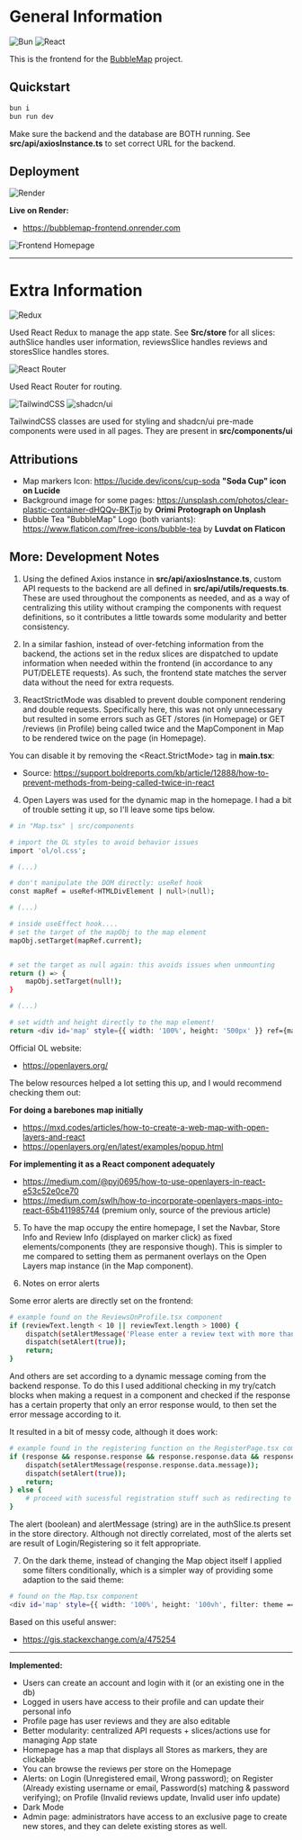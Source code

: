 # General Information

![Bun](https://img.shields.io/badge/Bun-%23000000.svg?style=for-the-badge&logo=bun&logoColor=white)
![React](https://img.shields.io/badge/react-%2320232a.svg?style=for-the-badge&logo=react&logoColor=%2361DAFB)

This is the frontend for the [BubbleMap](https://github.com/SebilleK/BubbleMap) project.

## Quickstart

```bash
bun i
bun run dev
```

Make sure the backend and the database are BOTH running.
See **src/api/axiosInstance.ts** to set correct URL for the backend.

## Deployment 

![Render](https://img.shields.io/badge/Render-%46E3B7.svg?style=for-the-badge&logo=render&logoColor=white)

**Live on Render:**

- https://bubblemap-frontend.onrender.com

![Frontend Homepage](src/assets/frontend-example.gif)

---

# Extra Information

![Redux](https://img.shields.io/badge/redux-%23593d88.svg?style=for-the-badge&logo=redux&logoColor=white)

Used React Redux to manage the app state. See **Src/store** for all slices: authSlice handles user information, reviewsSlice handles reviews and storesSlice handles stores.

![React Router](https://img.shields.io/badge/React_Router-CA4245?style=for-the-badge&logo=react-router&logoColor=white)

Used React Router for routing.

![TailwindCSS](https://img.shields.io/badge/tailwindcss-%2338B2AC.svg?style=for-the-badge&logo=tailwind-css&logoColor=white)
![shadcn/ui](https://img.shields.io/badge/shadcn/ui%20%20-8A2BE2?link=https://ui.shadcn.com/)

TailwindCSS classes are used for styling and shadcn/ui pre-made components were used in all pages. They are present in **src/components/ui**

## Attributions

- Map markers Icon: https://lucide.dev/icons/cup-soda **"Soda Cup" icon on Lucide**
- Background image for some pages: https://unsplash.com/photos/clear-plastic-container-dHQQv-BKTjo by **Orimi Protograph on Unplash**
- Bubble Tea "BubbleMap" Logo (both variants): https://www.flaticon.com/free-icons/bubble-tea by **Luvdat on Flaticon**

## More: Development Notes

1. Using the defined Axios instance in **src/api/axiosInstance.ts**, custom API requests to the backend are all defined in **src/api/utils/requests.ts**. These are used throughout the components as needed, and as a way of centralizing this utility without cramping the components with request definitions, so it contributes a little towards some modularity and better consistency.

2. In a similar fashion, instead of over-fetching information from the backend, the actions set in the redux slices are dispatched to update information when needed within the frontend (in accordance to any PUT/DELETE requests). As such, the frontend state matches the server data without the need for extra requests.

3. ReactStrictMode was disabled to prevent double component rendering and double requests. Specifically here, this was not only unnecessary but resulted in some errors such as GET /stores (in Homepage) or GET /reviews (in Profile) being called twice and the MapComponent in Map to be rendered twice on the page (in Homepage).

You can disable it by removing the <React.StrictMode> tag in **main.tsx**:

- Source: https://support.boldreports.com/kb/article/12888/how-to-prevent-methods-from-being-called-twice-in-react

4. Open Layers was used for the dynamic map in the homepage. I had a bit of trouble setting it up, so I'll leave some tips below.

```bash
# in "Map.tsx" | src/components

# import the OL styles to avoid behavior issues
import 'ol/ol.css';

# (...)

# don't manipulate the DOM directly: useRef hook
const mapRef = useRef<HTMLDivElement | null>(null);

# (...)

# inside useEffect hook....
# set the target of the mapObj to the map element
mapObj.setTarget(mapRef.current);


# set the target as null again: this avoids issues when unmounting
return () => {
	mapObj.setTarget(null!);
}

# (...)

# set width and height directly to the map element!
return <div id='map' style={{ width: '100%', height: '500px' }} ref={mapRef}></div>;
```

Official OL website:

- https://openlayers.org/

The below resources helped a lot setting this up, and I would recommend checking them out:

**For doing a barebones map initially**

- https://mxd.codes/articles/how-to-create-a-web-map-with-open-layers-and-react
- https://openlayers.org/en/latest/examples/popup.html

**For implementing it as a React component adequately**

- https://medium.com/@pyj0695/how-to-use-openlayers-in-react-e53c52e0ce70
- https://medium.com/swlh/how-to-incorporate-openlayers-maps-into-react-65b411985744 (premium only, source of the previous article)

5. To have the map occupy the entire homepage, I set the Navbar, Store Info and Review Info (displayed on marker click) as fixed elements/components (they are responsive though). This is simpler to me compared to setting them as permanent overlays on the Open Layers map instance (in the Map component).

6. Notes on error alerts

Some error alerts are directly set on the frontend:

```bash
# example found on the ReviewsOnProfile.tsx component
if (reviewText.length < 10 || reviewText.length > 1000) {
	dispatch(setAlertMessage('Please enter a review text with more than 10 characters and less than 500 characters'));
	dispatch(setAlert(true));
	return;
}
```

And others are set according to a dynamic message coming from the backend response. To do this I used additional checking in my try/catch blocks when making a request in a component and checked if the response has a certain property that only an error response would, to then set the error message according to it.

It resulted in a bit of messy code, although it does work:

```bash
# example found in the registering function on the RegisterPage.tsx component
if (response && response.response && response.response.data && response.response.data.name) {
	dispatch(setAlertMessage(response.response.data.message));
	dispatch(setAlert(true));
	return;
} else {
	# proceed with sucessful registration stuff such as redirecting to login....
}
```

The alert (boolean) and alertMessage (string) are in the authSlice.ts present in the store directory. Although not directly correlated, most of the alerts set are result of Login/Registering so it felt appropriate.

7. On the dark theme, instead of changing the Map object itself I applied some filters conditionally, which is a simpler way of providing some adaption to the said theme:

```bash
# found on the Map.tsx component
<div id='map' style={{ width: '100%', height: '100vh', filter: theme === 'dark' ? 'grayscale(50%) brightness(0.8) contrast(1.5)' : 'brightness(1)' }} ref={mapRef}></div>
```

Based on this useful answer:

- https://gis.stackexchange.com/a/475254

---

**Implemented:**

- Users can create an account and login with it (or an existing one in the db)
- Logged in users have access to their profile and can update their personal info
- Profile page has user reviews and they are also editable
- Better modularity: centralized API requests + slices/actions use for managing App state
- Homepage has a map that displays all Stores as markers, they are clickable
- You can browse the reviews per store on the Homepage
- Alerts: on Login (Unregistered email, Wrong password); on Register (Already existing username or email, Password(s) matching & password verifying); on Profile (Invalid reviews update, Invalid user info update)
- Dark Mode
- Admin page: administrators have access to an exclusive page to create new stores, and they can delete existing stores as well.
